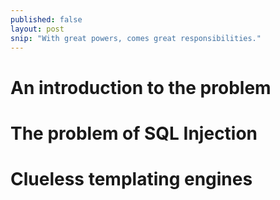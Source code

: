 ```yaml
---
published: false
layout: post
snip: "With great powers, comes great responsibilities."
---
```


# An introduction to the problem
# The problem of SQL Injection
# Clueless templating engines
